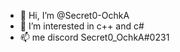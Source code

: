 - 👋 Hi, I’m @Secret0-OchkA
- 👀 I’m interested in c++ and c#
- 📫 me discord Secret0_OchkA#0231

<!---
Secret0-OchkA/Secret0-OchkA is a ✨ special ✨ repository because its `README.md` (this file) appears on your GitHub profile.
You can click the Preview link to take a look at your changes.
--->

